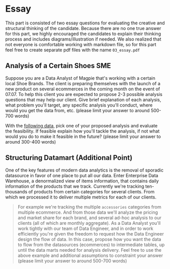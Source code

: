 # Essay

This part is consisted of two essay questions for evaluating the creative and structural thinking of the candidate. Because there are no one true answer for this part, we highly encouraged the candidates to explain their thinking process and includes diagrams/illustration if needed. We also realized that not everyone is comfortable working with markdown file, so for this part feel free to create separate pdf files with the name `03_essay.pdf`

## Analysis of a Certain Shoes SME

Suppose you are a Data Analyst of Magpie that's working with a certain local Shoe Brands. The client is preparing themselves with the launch of a new product on several ecommerces in the coming month on the event of 07.07. To help this client you are expected to propose 2-3 possible analysis questions that may help our client. Give brief explanation of each analysis, what problem you'll target, any specific analysis you'll conduct, where would you get the data from, etc. (please limit your answer to around 500-700 words)

With the [following data](https://docs.google.com/spreadsheets/d/137ThHezo09Ykh-MIZt1hCL9Y52fLlAPUu-O37D6IOok/edit?usp=sharing), pick one of your proposed analysis and evaluate the feasibility. If feasible explain how you'll tackle the analysis, if not what would you do to make it feasible in the future? (please limit your answer to around 300-400 words)

## Structuring Datamart (Additional Point)

One of the key features of modern data analytics is the removal of sporadic datasource in favor of one place to put all our data. Enter Enterprise Data Warehouse, a denormalized view of items information, that contains daily information of the products that we track. Currently we're tracking ten-thousands of products from certain categories for several clients. From which we processed it to deliver multiple metrics for each of our clients. 
> For example we're tracking the multiple `accessories` categories from multiple ecommerce. And from those data we'll analyze the pricing and market share for each brand, and several ad-hoc analysis to our clients (all of which are monthly aggregate).
As a Data Analyst you'll work tightly with our team of Data Engineer, and in order to work efficiently you're given the freedom to request how the Data Engineer design the flow of data. In this case, propose how you want the data to flow from the datasources (ecommerces) to intermediate tables, up until the data marts needed for analysis delivery.
Feel free to use the above example and additional assumptions to constraint your answer (please limit your answer to around 500-700 words)